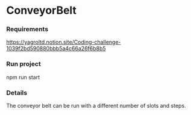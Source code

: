 # ConveyorBelt

### Requirements
https://yagroltd.notion.site/Coding-challenge-1039f2bd590880bbb5a4c66a26f6b8b5

### Run project
npm run start

### Details
The conveyor belt can be run with a different number of slots and steps.
